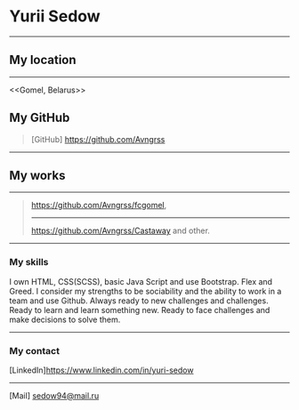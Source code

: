 # Yurii Sedow

---

## My location

---

<<Gomel, Belarus>>

## My GitHub

> [GitHub] https://github.com/Avngrss

---

## My works

---

> https://github.com/Avngrss/fcgomel,
> ***
> https://github.com/Avngrss/Castaway and other.

---

### My skills

I own HTML, CSS(SCSS), basic Java Script and use Bootstrap. Flex and Greed. I consider my strengths to be sociability and the ability to work in a team and use Github. Always ready to new challenges and challenges. Ready to learn and learn something new. Ready to face challenges and make decisions to solve them.

---

### My contact

[LinkedIn]https://www.linkedin.com/in/yuri-sedow

---

[Mail] sedow94@mail.ru
